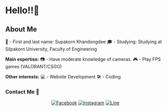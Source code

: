# Hello!!👋

## About Me

👦 - First and last name: Supakorn Khandongdee
🎓 - Studying: Studying at Silpakorn University, Faculty of Engineering

**Main expertise:**
📷 - Have moderate knowledge of cameras.
🎮 - Play FPS games (VALORANT/CSGO)

**Other interests:**
💻 - Website Development
🛠️ - Coding

### Contact Me 📌

<div align="center">

[![Facebook](https://img.icons8.com/color/48/000000/facebook-new.png)](https://www.facebook.com/TsuK1.SupakorN?locale=th_TH)
[![Instagram](https://img.icons8.com/color/48/000000/instagram-new.png)](https://instagram.com/yo.osk)
[![Line](https://img.icons8.com/color/48/000000/line-me.png)](https://line.me/ti/p/-tsuki2006)

</div>
